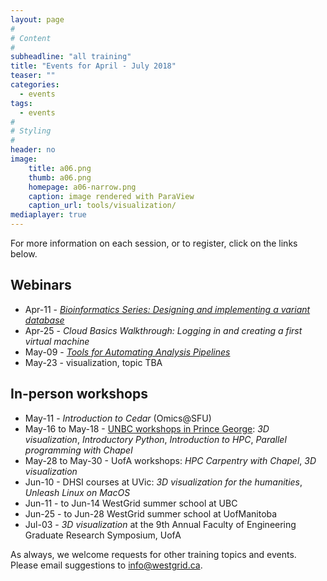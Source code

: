 ```yaml
---
layout: page
#
# Content
#
subheadline: "all training"
title: "Events for April - July 2018"
teaser: ""
categories:
  - events
tags:
  - events
#
# Styling
#
header: no
image:
    title: a06.png
    thumb: a06.png
    homepage: a06-narrow.png
    caption: image rendered with ParaView
    caption_url: tools/visualization/
mediaplayer: true
---
```


For more information on each session, or to register, click on the links below.

## Webinars

* Apr-11 - [*Bioinformatics Series: Designing and implementing a variant database*](https://www.eventbrite.ca/e/bioinformatics-series-designing-implementing-a-variant-database-registration-44005392313)
* Apr-25 - *Cloud Basics Walkthrough: Logging in and creating a first virtual machine*
* May-09 - [*Tools for Automating Analysis Pipelines*](https://www.eventbrite.ca/e/tools-for-automating-analysis-pipelines-registration-44241959893)
* May-23 - visualization, topic TBA

## In-person workshops

* May-11 - *Introduction to Cedar* (Omics@SFU)
* May-16 to May-18 - [UNBC workshops in Prince George](https://www.eventbrite.ca/e/research-computing-tutorials-unbc-intro-to-hpc-programming-paraview-registration-41154618572): *3D visualization*, *Introductory Python*, *Introduction
  to HPC*, *Parallel programming with Chapel*
* May-28 to May-30 - UofA workshops: *HPC Carpentry with Chapel*, *3D visualization*
* Jun-10 - DHSI courses at UVic: *3D visualization for the humanities*, *Unleash Linux on MacOS*
* Jun-11 - to Jun-14 WestGrid summer school at UBC
* Jun-25 - to Jun-28 WestGrid summer school at UofManitoba
* Jul-03 - *3D visualization* at the 9th Annual Faculty of Engineering Graduate Research Symposium, UofA

As always, we welcome requests for other training topics and events. Please email suggestions to
info@westgrid.ca.

